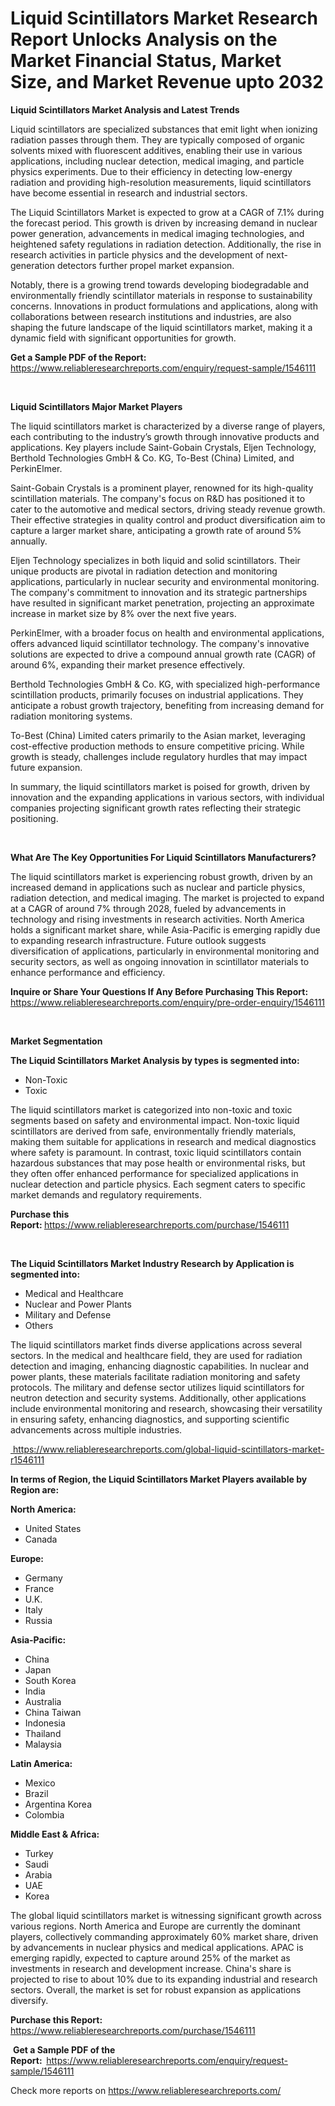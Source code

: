 <p><h1>Liquid Scintillators Market Research Report Unlocks Analysis on the Market Financial Status, Market Size, and Market Revenue upto 2032</h1></p><p><strong>Liquid Scintillators Market Analysis and Latest Trends</strong></p>
<p><p>Liquid scintillators are specialized substances that emit light when ionizing radiation passes through them. They are typically composed of organic solvents mixed with fluorescent additives, enabling their use in various applications, including nuclear detection, medical imaging, and particle physics experiments. Due to their efficiency in detecting low-energy radiation and providing high-resolution measurements, liquid scintillators have become essential in research and industrial sectors.</p><p>The Liquid Scintillators Market is expected to grow at a CAGR of 7.1% during the forecast period. This growth is driven by increasing demand in nuclear power generation, advancements in medical imaging technologies, and heightened safety regulations in radiation detection. Additionally, the rise in research activities in particle physics and the development of next-generation detectors further propel market expansion.</p><p>Notably, there is a growing trend towards developing biodegradable and environmentally friendly scintillator materials in response to sustainability concerns. Innovations in product formulations and applications, along with collaborations between research institutions and industries, are also shaping the future landscape of the liquid scintillators market, making it a dynamic field with significant opportunities for growth.</p></p>
<p><strong>Get a Sample PDF of the Report:&nbsp;</strong> <a href="https://www.reliableresearchreports.com/enquiry/request-sample/1546111?utm_campaign=3353&utm_medium=2&utm_source=Github&utm_content=ia&utm_term=31032025&utm_id=liquid-scintillators">https://www.reliableresearchreports.com/enquiry/request-sample/1546111</a></p>
<p>&nbsp;</p>
<p><strong>Liquid Scintillators Major Market Players</strong></p>
<p><p>The liquid scintillators market is characterized by a diverse range of players, each contributing to the industry’s growth through innovative products and applications. Key players include Saint-Gobain Crystals, Eljen Technology, Berthold Technologies GmbH & Co. KG, To-Best (China) Limited, and PerkinElmer.</p><p>Saint-Gobain Crystals is a prominent player, renowned for its high-quality scintillation materials. The company's focus on R&D has positioned it to cater to the automotive and medical sectors, driving steady revenue growth. Their effective strategies in quality control and product diversification aim to capture a larger market share, anticipating a growth rate of around 5% annually.</p><p>Eljen Technology specializes in both liquid and solid scintillators. Their unique products are pivotal in radiation detection and monitoring applications, particularly in nuclear security and environmental monitoring. The company's commitment to innovation and its strategic partnerships have resulted in significant market penetration, projecting an approximate increase in market size by 8% over the next five years.</p><p>PerkinElmer, with a broader focus on health and environmental applications, offers advanced liquid scintillator technology. The company's innovative solutions are expected to drive a compound annual growth rate (CAGR) of around 6%, expanding their market presence effectively.</p><p>Berthold Technologies GmbH & Co. KG, with specialized high-performance scintillation products, primarily focuses on industrial applications. They anticipate a robust growth trajectory, benefiting from increasing demand for radiation monitoring systems.</p><p>To-Best (China) Limited caters primarily to the Asian market, leveraging cost-effective production methods to ensure competitive pricing. While growth is steady, challenges include regulatory hurdles that may impact future expansion.</p><p>In summary, the liquid scintillators market is poised for growth, driven by innovation and the expanding applications in various sectors, with individual companies projecting significant growth rates reflecting their strategic positioning.</p></p>
<p>&nbsp;</p>
<p><strong>What Are The Key Opportunities For Liquid Scintillators Manufacturers?</strong></p>
<p><p>The liquid scintillators market is experiencing robust growth, driven by an increased demand in applications such as nuclear and particle physics, radiation detection, and medical imaging. The market is projected to expand at a CAGR of around 7% through 2028, fueled by advancements in technology and rising investments in research activities. North America holds a significant market share, while Asia-Pacific is emerging rapidly due to expanding research infrastructure. Future outlook suggests diversification of applications, particularly in environmental monitoring and security sectors, as well as ongoing innovation in scintillator materials to enhance performance and efficiency.</p></p>
<p><strong>Inquire or Share Your Questions If Any Before Purchasing This Report:</strong> <a href="https://www.reliableresearchreports.com/enquiry/pre-order-enquiry/1546111?utm_campaign=3353&utm_medium=2&utm_source=Github&utm_content=ia&utm_term=31032025&utm_id=liquid-scintillators">https://www.reliableresearchreports.com/enquiry/pre-order-enquiry/1546111</a></p>
<p>&nbsp;</p>
<p><strong>Market Segmentation</strong></p>
<p><strong>The Liquid Scintillators Market Analysis by types is segmented into:</strong></p>
<p><ul><li>Non-Toxic</li><li>Toxic</li></ul></p>
<p><p>The liquid scintillators market is categorized into non-toxic and toxic segments based on safety and environmental impact. Non-toxic liquid scintillators are derived from safe, environmentally friendly materials, making them suitable for applications in research and medical diagnostics where safety is paramount. In contrast, toxic liquid scintillators contain hazardous substances that may pose health or environmental risks, but they often offer enhanced performance for specialized applications in nuclear detection and particle physics. Each segment caters to specific market demands and regulatory requirements.</p></p>
<p><strong>Purchase this Report:&nbsp;</strong><a href="https://www.reliableresearchreports.com/purchase/1546111?utm_campaign=3353&utm_medium=2&utm_source=Github&utm_content=ia&utm_term=31032025&utm_id=liquid-scintillators">https://www.reliableresearchreports.com/purchase/1546111</a></p>
<p>&nbsp;</p>
<p><strong>The Liquid Scintillators Market Industry Research by Application is segmented into:</strong></p>
<p><ul><li>Medical and Healthcare</li><li>Nuclear and Power Plants</li><li>Military and Defense</li><li>Others</li></ul></p>
<p><p>The liquid scintillators market finds diverse applications across several sectors. In the medical and healthcare field, they are used for radiation detection and imaging, enhancing diagnostic capabilities. In nuclear and power plants, these materials facilitate radiation monitoring and safety protocols. The military and defense sector utilizes liquid scintillators for neutron detection and security systems. Additionally, other applications include environmental monitoring and research, showcasing their versatility in ensuring safety, enhancing diagnostics, and supporting scientific advancements across multiple industries.</p></p>
<p><a href="https://www.reliableresearchreports.com/global-liquid-scintillators-market-r1546111?utm_campaign=3353&utm_medium=2&utm_source=Github&utm_content=ia&utm_term=31032025&utm_id=liquid-scintillators">&nbsp;https://www.reliableresearchreports.com/global-liquid-scintillators-market-r1546111</a></p>
<p><strong>In terms of Region, the Liquid Scintillators Market Players available by Region are:</strong></p>
<p>
    <p> <strong> North America: </strong>
        <ul>
            <li>United States</li>
            <li>Canada</li>
        </ul>
        </p> 
    <p> <strong> Europe: </strong>
        <ul>
            <li>Germany</li>
            <li>France</li>
            <li>U.K.</li>
            <li>Italy</li>
            <li>Russia</li>
        </ul>
        </p> 
    <p> <strong> Asia-Pacific: </strong>
        <ul>
            <li>China</li>
            <li>Japan</li>
            <li>South Korea</li>
            <li>India</li>
            <li>Australia</li>
            <li>China Taiwan</li>
            <li>Indonesia</li>
            <li>Thailand</li>
            <li>Malaysia</li>
        </ul>
        </p> 
    <p> <strong> Latin America: </strong>
        <ul>
            <li>Mexico</li>
            <li>Brazil</li>
            <li>Argentina Korea</li>
            <li>Colombia</li>
        </ul>
        </p> 
    <p> <strong> Middle East & Africa: </strong>
        <ul>
            <li>Turkey</li>
            <li>Saudi</li>
            <li>Arabia</li>
            <li>UAE</li>
            <li>Korea</li>
        </ul>
    </p>
    </p>
<p><p>The global liquid scintillators market is witnessing significant growth across various regions. North America and Europe are currently the dominant players, collectively commanding approximately 60% market share, driven by advancements in nuclear physics and medical applications. APAC is emerging rapidly, expected to capture around 25% of the market as investments in research and development increase. China's share is projected to rise to about 10% due to its expanding industrial and research sectors. Overall, the market is set for robust expansion as applications diversify.</p></p>
<p><strong>Purchase this Report: </strong><a href="https://www.reliableresearchreports.com/purchase/1546111?utm_campaign=3353&utm_medium=2&utm_source=Github&utm_content=ia&utm_term=31032025&utm_id=liquid-scintillators">https://www.reliableresearchreports.com/purchase/1546111</a></p>
<p>&nbsp;<strong>Get a Sample PDF of the Report:&nbsp;&nbsp;</strong><a href="https://www.reliableresearchreports.com/enquiry/request-sample/1546111?utm_campaign=3353&utm_medium=2&utm_source=Github&utm_content=ia&utm_term=31032025&utm_id=liquid-scintillators">https://www.reliableresearchreports.com/enquiry/request-sample/1546111</a></p>
<p><strong></strong></p>
<p>Check more reports on <a href="https://www.reliableresearchreports.com/?utm_campaign=3353&utm_medium=2&utm_source=Github&utm_content=ia&utm_term=31032025&utm_id=liquid-scintillators">https://www.reliableresearchreports.com/</a></p>